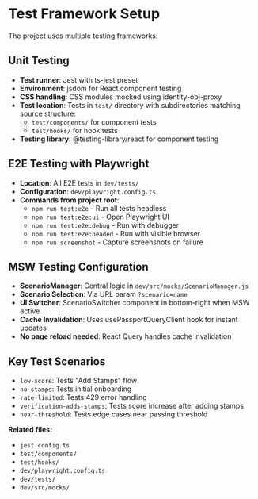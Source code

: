 # Test Framework Setup

The project uses multiple testing frameworks:

## Unit Testing
- **Test runner**: Jest with ts-jest preset
- **Environment**: jsdom for React component testing
- **CSS handling**: CSS modules mocked using identity-obj-proxy
- **Test location**: Tests in `test/` directory with subdirectories matching source structure:
  - `test/components/` for component tests
  - `test/hooks/` for hook tests
- **Testing library**: @testing-library/react for component testing

## E2E Testing with Playwright
- **Location**: All E2E tests in `dev/tests/`
- **Configuration**: `dev/playwright.config.ts`
- **Commands from project root**:
  - `npm run test:e2e` - Run all tests headless
  - `npm run test:e2e:ui` - Open Playwright UI
  - `npm run test:e2e:debug` - Run with debugger
  - `npm run test:e2e:headed` - Run with visible browser
  - `npm run screenshot` - Capture screenshots on failure

## MSW Testing Configuration
- **ScenarioManager**: Central logic in `dev/src/mocks/ScenarioManager.js`
- **Scenario Selection**: Via URL param `?scenario=name`
- **UI Switcher**: ScenarioSwitcher component in bottom-right when MSW active
- **Cache Invalidation**: Uses usePassportQueryClient hook for instant updates
- **No page reload needed**: React Query handles cache invalidation

## Key Test Scenarios
- `low-score`: Tests "Add Stamps" flow
- `no-stamps`: Tests initial onboarding
- `rate-limited`: Tests 429 error handling
- `verification-adds-stamps`: Tests score increase after adding stamps
- `near-threshold`: Tests edge cases near passing threshold

**Related files:**
- `jest.config.ts`
- `test/components/`
- `test/hooks/`
- `dev/playwright.config.ts`
- `dev/tests/`
- `dev/src/mocks/`